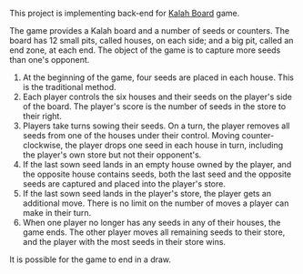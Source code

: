 This project is implementing back-end for [Kalah Board](https://en.wikipedia.org/wiki/Kalah) game.

The game provides a Kalah board and a number of seeds or counters. The board has 12 small pits, called houses, on each side; and a big pit, called an end zone, at each end. The object of the game is to capture more seeds than one's opponent.

1. At the beginning of the game, four seeds are placed in each house. This is the traditional method.
1. Each player controls the six houses and their seeds on the player's side of the board. The player's score is the number of seeds in the store to their right.
1. Players take turns sowing their seeds. On a turn, the player removes all seeds from one of the houses under their control. Moving counter-clockwise, the player drops one seed in each house in turn, including the player's own store but not their opponent's.
1. If the last sown seed lands in an empty house owned by the player, and the opposite house contains seeds, both the last seed and the opposite seeds are captured and placed into the player's store.
1. If the last sown seed lands in the player's store, the player gets an additional move. There is no limit on the number of moves a player can make in their turn.
1. When one player no longer has any seeds in any of their houses, the game ends. The other player moves all remaining seeds to their store, and the player with the most seeds in their store wins.

It is possible for the game to end in a draw.